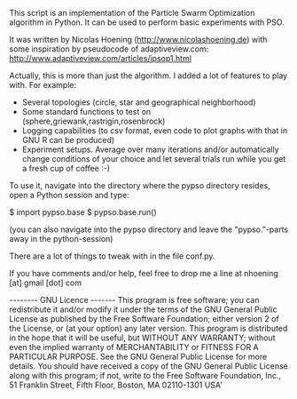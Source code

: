 This script is an implementation of the Particle Swarm Optimization algorithm in Python. It can be used to perform basic experiments with PSO.

It was written by Nicolas Hoening (http://www.nicolashoening.de) with some inspiration by pseudocode of adaptiveview.com: http://www.adaptiveview.com/articles/ipsop1.html 

Actually, this is more than just the algorithm.
I added a lot of features to play with. For example:

* Several topologies (circle, star and geographical neighborhood)
* Some standard functions to test on (sphere,griewank,rastrigin,rosenbrock)
* Logging capabilities (to csv format, even code to plot graphs with that in GNU R can be produced)
* Experiment setups. Average over many iterations and/or automatically change conditions of your choice and let several trials run while you get a fresh cup of coffee :-)

To use it, navigate into the directory where the pypso directory resides, open a Python session and type:

$ import pypso.base
$ pypso.base.run()

(you can also navigate into the pypso directory and leave the "pypso."-parts away in the python-session) 

There are a lot of things to tweak with in the file conf.py.

If you have comments and/or help, feel free to drop me a line at nhoening [at] gmail [dot] com 

-------- GNU Licence -------
This program is free software; you can redistribute it and/or modify
it under the terms of the GNU General Public License as published by
the Free Software Foundation; either version 2 of the License, or
(at your option) any later version.
This program is distributed in the hope that it will be useful,
but WITHOUT ANY WARRANTY; without even the implied warranty of
MERCHANTABILITY or FITNESS FOR A PARTICULAR PURPOSE.  See the
GNU General Public License for more details.
You should have received a copy of the GNU General Public License
along with this program; if not, write to the Free Software
Foundation, Inc., 51 Franklin Street, Fifth Floor, Boston, MA  02110-1301  USA'
